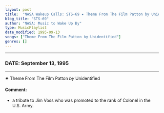 ```yaml
---
layout: post
title:  "NASA Wakeup Calls: STS-69 ✷ Theme From The Film Patton by Unidentified ⊹ September 13, 1995"
blog_title: "STS-69"
author: "NASA: Music to Wake Up By"
type: MusicPlaylist
date_modified: 1995-09-13
songs: ["Theme From The Film Patton by Unidentified"]
genres: []
---
```


----
### DATE: September 13, 1995
----
✷ Theme From The Film Patton *by* Unidentified  

#### Comment:
* a tribute to Jim Voss who was promoted to the rank of Colonel in the U.S. Army.



<br/>
<center>
	<a target="_blank"
	   href="https://twitter.com/intent/tweet?hashtags=Space,NASA,Playlist,NASAWakeupCalls,SpaceProgram&text=🚀 {{ page.author}}, '{{ page.songs.first }}' {{ page.title }}, {{ site.url }}{{ page.url }}&via=nasawakeupcalls"><i class="fab fa-twitter" title="Tweet this page" alt="Tweet this page" style="font-size: 1.3em;"></i></a>
	&nbsp; 	<i class="fas fa-user-astronaut" style="font-size: 1.5em;"></i> &nbsp;
    <a id="custom_amazon_link"
       type="amzn" search="#"
       category="popular music">
    <i class="fab fa-amazon" style="font-size: 1.3em;"></i></a>
</center>

<!-- Randomly resolve an individual entry from a song array -->
<script src="/assets/javascript/seedrandom.min.js"></script>
<script>
  var wake_me_up = ["Theme From The Film Patton by Unidentified"];
  var prng = new Math.seedrandom();
  function randomSong() {
    song = wake_me_up[Math.floor(Math.random() * wake_me_up.length)];
    var amazon_link = document.getElementById("custom_amazon_link");
    amazon_link.setAttribute("search", song);
  }
  window.onload = randomSong();
</script>
